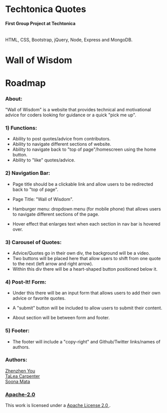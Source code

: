 # Techtonica Quotes
<h4>First Group Project at Techtonica</h4>
<br>
HTML, CSS, Bootstrap, jQuery, Node, Express and MongoDB.

# Wall of Wisdom
# Roadmap


<h3>About: </h3>

"Wall of Wisdom" is a website that provides technical and motivational advice for coders looking for guidance or a quick "pick me up".


<h3>1) Functions:</h3>

* Ability to post quotes/advice from contributors.
* Ability to navigate different sections of website.
* Ability to navigate back to "top of page"/homescreen using the home button.
* Ability to "like" quotes/advice.


<h3>2) Navigation Bar:</h3>

* Page title should be a clickable link and allow users to be redirected back to "top of page". 
* Page Title: "Wall of Wisdom".

* Hamburger menu: dropdown menu (for mobile phone) that allows users to navigate different sections of the page. 
* Hover effect that enlarges text when each section in nav bar is hovered over.

<h3>3) Carousel of Quotes:</h3>

* Advice/Quotes go in their own div, the background will be a video.
* Two buttons will be placed here that allow users to shift from one quote to the next (left arrow and right arrow).
* Within this div there will be a heart-shaped button positioned below it.

<h3>4) Post-It! Form:</h3>

* Under this there will be an input form that allows users to add their own advice or favorite quotes. 
* A "submit" button will be included to allow users to submit their content.

* About section will be between form and footer.

<h3>5) Footer:</h3>

* The footer will include a "copy-right" and Github/Twitter links/names of authors.




<h3>Authors: </h3>
<a href="https://github.com/zzyou" target="_blank">Zhenzhen You</a>
<br>
<a href="https://github.com/TaLeaMonet" target="_blank">TaLea Carpenter</a>
<br>
<a href="https://github.com/SoonaMata" target="_blank">Soona Mata</a>


<h3>
  <a href="https://choosealicense.com/licenses/apache-2.0/" target="_blank">
    Apache-2.0
  </a>
</h3>
<p>
  This work is licensed under a 
  <a href="https://choosealicense.com/licenses/apache-2.0/" target="_blank">
    Apache License 2.0
  </a>.
</p>
